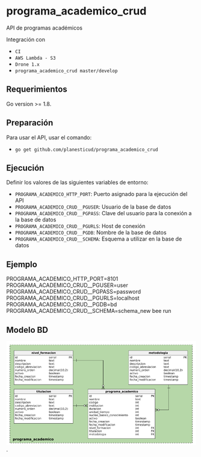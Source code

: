 # programa_academico_crud
API de programas académicos

Integración con

 - `CI`
 - `AWS Lambda - S3`
 - `Drone 1.x`
 - `programa_academico_crud master/develop`

## Requerimientos
Go version >= 1.8.

## Preparación
Para usar el API, usar el comando:

 - `go get github.com/planesticud/programa_academico_crud`

## Ejecución
Definir los valores de las siguientes variables de entorno:

 - `PROGRAMA_ACADEMICO_HTTP_PORT`: Puerto asignado para la ejecución del API
 - `PROGRAMA_ACADEMICO_CRUD__PGUSER`: Usuario de la base de datos
 - `PROGRAMA_ACADEMICO_CRUD__PGPASS`: Clave del usuario para la conexión a la base de datos  
 - `PROGRAMA_ACADEMICO_CRUD__PGURLS`: Host de conexión
 - `PROGRAMA_ACADEMICO_CRUD__PGDB`: Nombre de la base de datos
 - `PROGRAMA_ACADEMICO_CRUD__SCHEMA`: Esquema a utilizar en la base de datos

## Ejemplo
PROGRAMA_ACADEMICO_HTTP_PORT=8101 PROGRAMA_ACADEMICO_CRUD__PGUSER=user PROGRAMA_ACADEMICO_CRUD__PGPASS=password PROGRAMA_ACADEMICO_CRUD__PGURLS=localhost PROGRAMA_ACADEMICO_CRUD__PGDB=bd PROGRAMA_ACADEMICO_CRUD__SCHEMA=schema_new bee run

## Modelo BD
![image](https://github.com/planesticud/programa_academico_crud/blob/develop/modelo_programa_academico_crud.png).
